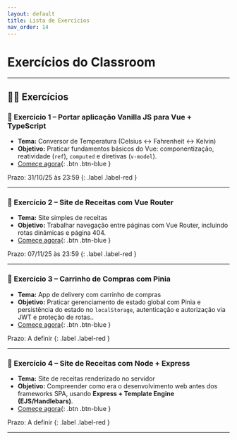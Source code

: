 ```yaml
---
layout: default
title: Lista de Exercícios
nav_order: 14
---
```


# Exercícios do Classroom


---

## 🧑‍💻 Exercícios

### 🔹 Exercício 1 – Portar aplicação Vanilla JS para Vue + TypeScript
- **Tema:** Conversor de Temperatura (Celsius ↔ Fahrenheit ↔ Kelvin)  
- **Objetivo:** Praticar fundamentos básicos do Vue: componentização, reatividade (`ref`), `computed` e diretivas (`v-model`).  
- [Começe agora](https://classroom.github.com/a/OSMtrfLJ){: .btn .btn-blue }

Prazo: 31/10/25 às 23:59
{:  .label .label-red }

---

### 🔹 Exercício 2 – Site de Receitas com Vue Router
- **Tema:** Site simples de receitas  
- **Objetivo:** Trabalhar navegação entre páginas com Vue Router, incluindo rotas dinâmicas e página 404.  
- [Começe agora](https://classroom.github.com/a/rdtgTx-5){: .btn .btn-blue }

Prazo: 07/11/25 às 23:59
{:  .label .label-red }

---

### 🔹 Exercício 3 – Carrinho de Compras com Pinia
- **Tema:** App de delivery com carrinho de compras  
- **Objetivo:** Praticar gerenciamento de estado global com Pinia e persistência do estado no `localStorage`, autenticação e autorização via JWT e proteção de rotas..  
- [Começe agora](https://classroom.github.com/a/8nc0_AFp){: .btn .btn-blue }

Prazo: A definir
{:  .label .label-red }

---

### 🔹 Exercício 4 – Site de Receitas com Node + Express
- **Tema:** Site de receitas renderizado no servidor  
- **Objetivo:** Compreender como era o desenvolvimento web antes dos frameworks SPA, usando **Express + Template Engine (EJS/Handlebars)**.  
- [Começe agora](#){: .btn .btn-blue }

Prazo: A definir
{:  .label .label-red }

---

